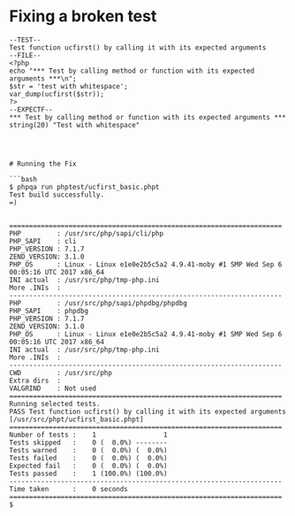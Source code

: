 # Fixing a broken test

```phpt
--TEST--
Test function ucfirst() by calling it with its expected arguments
--FILE--
<?php
echo "*** Test by calling method or function with its expected arguments ***\n";
$str = 'test with whitespace';
var_dump(ucfirst($str));
?>
--EXPECTF--
*** Test by calling method or function with its expected arguments ***
string(20) "Test with whitespace"




# Running the Fix

```bash
$ phpqa run phptest/ucfirst_basic.phpt
Test build successfully.
=)


=====================================================================
PHP         : /usr/src/php/sapi/cli/php
PHP_SAPI    : cli
PHP_VERSION : 7.1.7
ZEND_VERSION: 3.1.0
PHP_OS      : Linux - Linux e1e0e2b5c5a2 4.9.41-moby #1 SMP Wed Sep 6 00:05:16 UTC 2017 x86_64
INI actual  : /usr/src/php/tmp-php.ini
More .INIs  :
---------------------------------------------------------------------
PHP         : /usr/src/php/sapi/phpdbg/phpdbg
PHP_SAPI    : phpdbg
PHP_VERSION : 7.1.7
ZEND_VERSION: 3.1.0
PHP_OS      : Linux - Linux e1e0e2b5c5a2 4.9.41-moby #1 SMP Wed Sep 6 00:05:16 UTC 2017 x86_64
INI actual  : /usr/src/php/tmp-php.ini
More .INIs  :
---------------------------------------------------------------------
CWD         : /usr/src/php
Extra dirs  :
VALGRIND    : Not used
=====================================================================
Running selected tests.
PASS Test function ucfirst() by calling it with its expected arguments [/usr/src/phpt/ucfirst_basic.phpt]
=====================================================================
Number of tests :    1                 1
Tests skipped   :    0 (  0.0%) --------
Tests warned    :    0 (  0.0%) (  0.0%)
Tests failed    :    0 (  0.0%) (  0.0%)
Expected fail   :    0 (  0.0%) (  0.0%)
Tests passed    :    1 (100.0%) (100.0%)
---------------------------------------------------------------------
Time taken      :    0 seconds
=====================================================================
$
```
